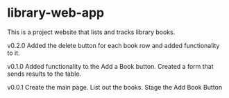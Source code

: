 # library-web-app

This is a project website that lists and tracks library books.

v0.2.0
Added the delete button for each book row and added functionality to it.

v0.1.0
Added functionality to the Add a Book button. Created a form that sends results to the table.

v0.0.1
Create the main page. List out the books. Stage the Add Book Button
